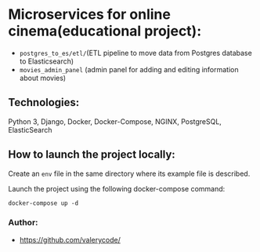 # Microservices for online cinema(educational project):
- `postgres_to_es/etl/`(ETL pipeline to move data from Postgres database to Elasticsearch)
- `movies_admin_panel` (admin panel for adding and editing information about movies)

## Technologies:
Python 3, Django, Docker, Docker-Compose, NGINX, PostgreSQL, ElasticSearch

## How to launch the project locally:
Create an `env` file in the same directory where its example file is described.

Launch the project using the following docker-compose command:
```
docker-compose up -d
```
### Author:
- https://github.com/valerycode/

